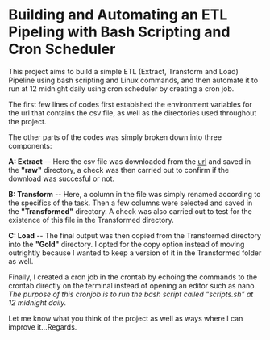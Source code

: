 # Building and Automating an ETL Pipeling with Bash Scripting and Cron Scheduler
This project aims to build a simple ETL (Extract, Transform and Load) Pipeline using bash scripting and Linux commands, and then automate it to run at 12 midnight daily using cron scheduler by creating a cron job.

The first few lines of codes first estabished the environment variables for the url that contains the csv file, as well as the directories used throughout the project.

The other parts of the codes was simply broken down into three components:

**A: Extract** -- Here the csv file was downloaded from the [url](https://www.stats.govt.nz/assets/Uploads/Annual-enterprise-survey/Annual-enterprise-survey-2023-financial-year-provisional/Download-data/annual-enterprise-survey-2023-financial-year-provisional.csv) and saved in the **"raw"** directory, a check was then carried out to confirm if the download was succesful or not.

**B: Transform** -- Here, a column in the file was simply renamed according to the specifics of the task. Then a few columns were selected and saved in the **"Transformed"** directory. A check was also carried out to test for the existence of this file in the Transformed directory.

**C: Load** -- The final output was then copied from the Transformed directory into the **"Gold"** directory. I opted for the copy option instead of moving outrightly because I wanted to keep a version of it in the Transformed folder as well.

Finally, I created a cron job in the crontab by echoing the commands to the crontab directly on the terminal instead of opening an editor such as nano. *The purpose of this cronjob is to run the bash script called *"scripts.sh"* at 12 midnight daily.*

Let me know what you think of the project as well as ways where I can improve it...Regards.